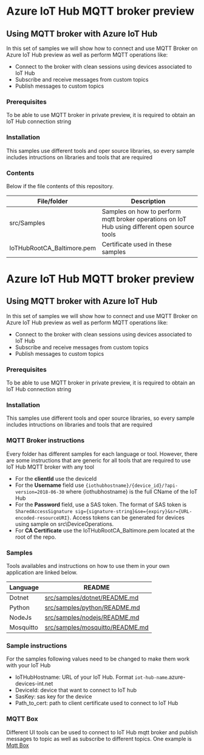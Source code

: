 # Azure IoT Hub MQTT broker preview
## Using MQTT broker with Azure IoT Hub
In this set of samples we will show how to connect and use MQTT Broker on Azure IoT Hub preview as well as perform MQTT operations like: 
  - Connect to the broker with clean sessions using devices associated to IoT Hub
  - Subscribe and receive messages from custom topics 
  - Publish messages to custom topics 
 
### Prerequisites 
To be able to use MQTT broker in private preview, it is required to obtain an IoT Hub connection string 

### Installation
This samples use different tools and oper source libraries, so every sample includes intructions on libraries and tools that are required

### Contents

Below if the file contents of this repository.

| File/folder | Description |
| ------ | ------ |
| src/Samples | Samples on how to perform mqtt broker operations on IoT Hub using different open source tools |
| IoTHubRootCA_Baltimore.pem | Certificate used in these samples |

# Azure IoT Hub MQTT broker preview
## Using MQTT broker with Azure IoT Hub
In this set of samples we will show how to connect and use MQTT Broker on Azure IoT Hub preview as well as perform MQTT operations like: 
  - Connect to the broker with clean sessions using devices associated to IoT Hub
  - Subscribe and receive messages from custom topics 
  - Publish messages to custom topics 
 
### Prerequisites 
To be able to use MQTT broker in private preview, it is required to obtain an IoT Hub connection string 

### Installation
This samples use different tools and oper source libraries, so every sample includes intructions on libraries and tools that are required

### MQTT Broker instructions

Every folder has different samples for each language or tool. However, there are some instructions that are generic for all tools that are required to use IoT Hub MQTT broker with any tool

- For the **clientId** use the deviceId
- For the **Username** field use `{iothubhostname}/{device_id}/?api-version=2018-06-30` where {iothubhostname} is the full CName of the IoT Hub
- For the **Password** field, use a SAS token. The format of SAS token is `SharedAccessSignature sig={signature-string}&se={expiry}&sr={URL-encoded-resourceURI}`. Access tokens can be generated for devices using sample on src\DeviceOperations.
- For **CA Certificate** use the IoTHubRootCA_Baltimore.pem located at the root of the repo.

### Samples

Tools availables and instructions on how to use them in your own application are linked below.

| Language | README |
| ------ | ------ |
| Dotnet | [src/samples/dotnet/README.md](src/Samples/dotnet/Readme.md) |
| Python | [src/samples/python/README.md](src/Samples/python/Readme.md) |
| NodeJs | [src/samples/nodejs/README.md](src/Samples/nodejs/Readme.md)|
| Mosquitto | [src/samples/mosquitto/README.md](src/Samples/mosquitto/Readme.md) |

### Sample instructions

For the samples following values need to be changed to make them work with your IoT Hub

- IoTHubHostname: URL of your IoT Hub. Format `iot-hub-name`.azure-devices-int.net
- DeviceId: device that want to connect to IoT hub
- SasKey: sas key for the device
- Path_to_cert: path to client certificate used to connect to IoT Hub

### MQTT Box  

Different UI tools can be used to connect to IoT Hub mqtt broker and publish messages to topic as well as subscribe to different topics. One example is [Mqtt Box](http://workswithweb.com/mqttbox.html)






